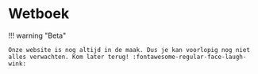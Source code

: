# Wetboek

!!! warning "Beta"

    Onze website is nog altijd in de maak. Dus je kan voorlopig nog niet alles verwachten. Kom later terug! :fontawesome-regular-face-laugh-wink:
